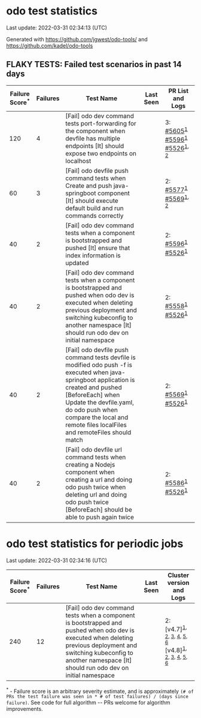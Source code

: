 # odo test statistics
Last update: 2022-03-31 02:34:13 (UTC)

Generated with https://github.com/jgwest/odo-tools/ and https://github.com/kadel/odo-tools
## FLAKY TESTS: Failed test scenarios in past 14 days
| Failure Score<sup>*</sup> | Failures | Test Name | Last Seen | PR List and Logs 
|---|---|---|---|---|
| 120 | 4 | [Fail] odo dev command tests port-forwarding for the component when devfile has multiple endpoints [It] should expose two endpoints on localhost  |  | 3: [#5605](https://github.com/openshift/odo/pull/5605)<sup>[1](https://storage.googleapis.com/origin-ci-test/pr-logs/pull/openshift_odo/5605/pull-ci-redhat-developer-odo-main-v4.10-integration-e2e/1509174434500448256/build-log.txt)</sup> [#5596](https://github.com/openshift/odo/pull/5596)<sup>[1](https://storage.googleapis.com/origin-ci-test/pr-logs/pull/openshift_odo/5596/pull-ci-redhat-developer-odo-main-v4.10-integration-e2e/1508483224404234240/build-log.txt)</sup> [#5526](https://github.com/openshift/odo/pull/5526)<sup>[1](https://storage.googleapis.com/origin-ci-test/pr-logs/pull/openshift_odo/5526/pull-ci-redhat-developer-odo-main-v4.10-integration-e2e/1506530690269712384/build-log.txt), [2](https://storage.googleapis.com/origin-ci-test/pr-logs/pull/openshift_odo/5526/pull-ci-redhat-developer-odo-main-v4.9-integration-e2e/1504452436331335680/build-log.txt)</sup> 
| 60 | 3 | [Fail] odo devfile push command tests when Create and push java-springboot component [It] should execute default build and run commands correctly  |  | 2: [#5577](https://github.com/openshift/odo/pull/5577)<sup>[1](https://storage.googleapis.com/origin-ci-test/pr-logs/pull/openshift_odo/5577/pull-ci-redhat-developer-odo-main-v4.10-integration-e2e/1506315293608120320/build-log.txt)</sup> [#5569](https://github.com/openshift/odo/pull/5569)<sup>[1](https://storage.googleapis.com/origin-ci-test/pr-logs/pull/openshift_odo/5569/pull-ci-redhat-developer-odo-main-v4.10-integration-e2e/1506014244057911296/build-log.txt), [2](https://storage.googleapis.com/origin-ci-test/pr-logs/pull/openshift_odo/5569/pull-ci-redhat-developer-odo-main-v4.9-integration-e2e/1504715314296786944/build-log.txt)</sup> 
| 40 | 2 | [Fail] odo dev command tests when a component is bootstrapped and pushed [It] ensure that index information is updated  |  | 2: [#5596](https://github.com/openshift/odo/pull/5596)<sup>[1](https://storage.googleapis.com/origin-ci-test/pr-logs/pull/openshift_odo/5596/pull-ci-redhat-developer-odo-main-v4.10-integration-e2e/1508483224404234240/build-log.txt)</sup> [#5526](https://github.com/openshift/odo/pull/5526)<sup>[1](https://storage.googleapis.com/origin-ci-test/pr-logs/pull/openshift_odo/5526/pull-ci-redhat-developer-odo-main-v4.9-integration-e2e/1504826801090727936/build-log.txt)</sup> 
| 40 | 2 | [Fail] odo dev command tests when a component is bootstrapped and pushed when odo dev is executed when deleting previous deployment and switching kubeconfig to another namespace [It] should run odo dev on initial namespace  |  | 2: [#5558](https://github.com/openshift/odo/pull/5558)<sup>[1](https://storage.googleapis.com/origin-ci-test/pr-logs/pull/openshift_odo/5558/pull-ci-redhat-developer-odo-main-v4.9-integration-e2e/1504451485373566976/build-log.txt)</sup> [#5526](https://github.com/openshift/odo/pull/5526)<sup>[1](https://storage.googleapis.com/origin-ci-test/pr-logs/pull/openshift_odo/5526/pull-ci-redhat-developer-odo-main-v4.9-integration-e2e/1504452436331335680/build-log.txt)</sup> 
| 40 | 2 | [Fail] odo devfile push command tests devfile is modified odo push -f is executed when java-springboot application is created and pushed [BeforeEach] when Update the devfile.yaml, do odo push when compare the local and remote files localFiles and remoteFiles should match  |  | 2: [#5569](https://github.com/openshift/odo/pull/5569)<sup>[1](https://storage.googleapis.com/origin-ci-test/pr-logs/pull/openshift_odo/5569/pull-ci-redhat-developer-odo-main-v4.9-integration-e2e/1505818175692869632/build-log.txt)</sup> [#5526](https://github.com/openshift/odo/pull/5526)<sup>[1](https://storage.googleapis.com/origin-ci-test/pr-logs/pull/openshift_odo/5526/pull-ci-redhat-developer-odo-main-v4.9-integration-e2e/1504826801090727936/build-log.txt)</sup> 
| 40 | 2 | [Fail] odo devfile url command tests when creating a Nodejs component when creating a url and doing odo push twice when deleting url and doing odo push twice [BeforeEach] should be able to push again twice  |  | 2: [#5586](https://github.com/openshift/odo/pull/5586)<sup>[1](https://storage.googleapis.com/origin-ci-test/pr-logs/pull/openshift_odo/5586/pull-ci-redhat-developer-odo-main-v4.10-integration-e2e/1506339699680088064/build-log.txt)</sup> [#5526](https://github.com/openshift/odo/pull/5526)<sup>[1](https://storage.googleapis.com/origin-ci-test/pr-logs/pull/openshift_odo/5526/pull-ci-redhat-developer-odo-main-v4.9-integration-e2e/1504826801090727936/build-log.txt)</sup> 


# odo test statistics for periodic jobs
Last update: 2022-03-31 02:34:16 (UTC)

| Failure Score<sup>*</sup> | Failures | Test Name | Last Seen | Cluster version and Logs 
|---|---|---|---|---|
| 240 | 12 | [Fail] odo dev command tests when a component is bootstrapped and pushed when odo dev is executed when deleting previous deployment and switching kubeconfig to another namespace [It] should run odo dev on initial namespace  |  | 2: [v4.7]<sup>[1](https://storage.googleapis.com/origin-ci-test/logs/periodic-ci-redhat-developer-odo-main-v4.7-integration-e2e-periodic/1505243014803492864/build-log.txt), [2](https://storage.googleapis.com/origin-ci-test/logs/periodic-ci-redhat-developer-odo-main-v4.7-integration-e2e-periodic/1504880430891929600/build-log.txt), [3](https://storage.googleapis.com/origin-ci-test/logs/periodic-ci-redhat-developer-odo-main-v4.7-integration-e2e-periodic/1504608918599372800/build-log.txt), [4](https://storage.googleapis.com/origin-ci-test/logs/periodic-ci-redhat-developer-odo-main-v4.7-integration-e2e-periodic/1505152447440490496/build-log.txt), [5](https://storage.googleapis.com/origin-ci-test/logs/periodic-ci-redhat-developer-odo-main-v4.7-integration-e2e-periodic/1504336801966329856/build-log.txt), [6](https://storage.googleapis.com/origin-ci-test/logs/periodic-ci-redhat-developer-odo-main-v4.7-integration-e2e-periodic/1505786347980328960/build-log.txt)</sup> [v4.8]<sup>[1](https://storage.googleapis.com/origin-ci-test/logs/periodic-ci-redhat-developer-odo-main-v4.8-integration-e2e-periodic/1504789871485521920/build-log.txt), [2](https://storage.googleapis.com/origin-ci-test/logs/periodic-ci-redhat-developer-odo-main-v4.8-integration-e2e-periodic/1505786348403953664/build-log.txt), [3](https://storage.googleapis.com/origin-ci-test/logs/periodic-ci-redhat-developer-odo-main-v4.8-integration-e2e-periodic/1505967538289250304/build-log.txt), [4](https://storage.googleapis.com/origin-ci-test/logs/periodic-ci-redhat-developer-odo-main-v4.8-integration-e2e-periodic/1505424205494095872/build-log.txt), [5](https://storage.googleapis.com/origin-ci-test/logs/periodic-ci-redhat-developer-odo-main-v4.8-integration-e2e-periodic/1505152448694587392/build-log.txt), [6](https://storage.googleapis.com/origin-ci-test/logs/periodic-ci-redhat-developer-odo-main-v4.8-integration-e2e-periodic/1506058481025683456/build-log.txt)</sup> 



<sup>*</sup> - Failure score is an arbitrary severity estimate, and is approximately `(# of PRs the test failure was seen in * # of test failures) / (days since failure)`. See code for full algorithm -- PRs welcome for algorithm improvements.
